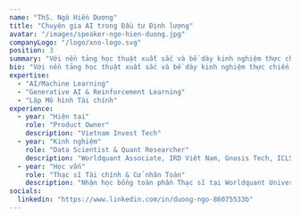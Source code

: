```yaml
---
name: "ThS. Ngô Hiền Dương"
title: "Chuyên gia AI trong Đầu tư Định lượng"
avatar: "/images/speaker-ngo-hien-duong.jpg"
companyLogo: "/logo/xno-logo.svg"
position: 3
summary: "Với nền tảng học thuật xuất sắc và bề dày kinh nghiệm thực chiến, Thạc sĩ Ngô Hiền Dương là gương mặt tiêu biểu trong làn sóng ứng dụng AI vào đầu tư định lượng tại Việt Nam."
bio: "Với nền tảng học thuật xuất sắc và bề dày kinh nghiệm thực chiến, Thạc sĩ Ngô Hiền Dương là gương mặt tiêu biểu trong làn sóng ứng dụng AI vào đầu tư định lượng tại Việt Nam. Anh có 5 năm kinh nghiệm trong lĩnh vực tài chính và đầu tư tại các tổ chức uy tín như Worldquant Associate, IRD Việt Nam, và hiện đang là Product Owner tại Vietnam Invest Tech. Anh sẽ mang đến những chia sẻ chuyên sâu về ứng dụng Generative AI và Reinforcement Learning trong bối cảnh thị trường chứng khoán Việt Nam."
expertise:
  - "AI/Machine Learning"
  - "Generative AI & Reinforcement Learning"
  - "Lập Mô hình Tài chính"
experience:
  - year: "Hiện tại"
    role: "Product Owner"
    description: "Vietnam Invest Tech"
  - year: "Kinh nghiệm"
    role: "Data Scientist & Quant Researcher"
    description: "Worldquant Associate, IRD Việt Nam, Gnosis Tech, ICLS Tech Việt Nam, Yeager Technologies"
  - year: "Học vấn"
    role: "Thạc sĩ Tài chính & Cử nhân Toán"
    description: "Nhận học bổng toàn phần Thạc sĩ tại Worldquant University và tốt nghiệp Thủ khoa Cử nhân Toán tại Liberty University."
socials:
  linkedin: "https://www.linkedin.com/in/duong-ngo-86075533b"
---
```

